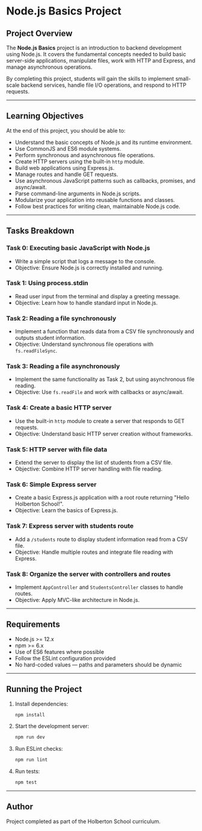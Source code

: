 # Node.js Basics Project

## Project Overview
The **Node.js Basics** project is an introduction to backend development using Node.js. It covers the fundamental concepts needed to build basic server-side applications, manipulate files, work with HTTP and Express, and manage asynchronous operations.

By completing this project, students will gain the skills to implement small-scale backend services, handle file I/O operations, and respond to HTTP requests.

---

## Learning Objectives
At the end of this project, you should be able to:
- Understand the basic concepts of Node.js and its runtime environment.
- Use CommonJS and ES6 module systems.
- Perform synchronous and asynchronous file operations.
- Create HTTP servers using the built-in `http` module.
- Build web applications using Express.js.
- Manage routes and handle GET requests.
- Use asynchronous JavaScript patterns such as callbacks, promises, and async/await.
- Parse command-line arguments in Node.js scripts.
- Modularize your application into reusable functions and classes.
- Follow best practices for writing clean, maintainable Node.js code.

---

## Tasks Breakdown

### **Task 0: Executing basic JavaScript with Node.js**
- Write a simple script that logs a message to the console.
- Objective: Ensure Node.js is correctly installed and running.

### **Task 1: Using process.stdin**
- Read user input from the terminal and display a greeting message.
- Objective: Learn how to handle standard input in Node.js.

### **Task 2: Reading a file synchronously**
- Implement a function that reads data from a CSV file synchronously and outputs student information.
- Objective: Understand synchronous file operations with `fs.readFileSync`.

### **Task 3: Reading a file asynchronously**
- Implement the same functionality as Task 2, but using asynchronous file reading.
- Objective: Use `fs.readFile` and work with callbacks or async/await.

### **Task 4: Create a basic HTTP server**
- Use the built-in `http` module to create a server that responds to GET requests.
- Objective: Understand basic HTTP server creation without frameworks.

### **Task 5: HTTP server with file data**
- Extend the server to display the list of students from a CSV file.
- Objective: Combine HTTP server handling with file reading.

### **Task 6: Simple Express server**
- Create a basic Express.js application with a root route returning "Hello Holberton School!".
- Objective: Learn the basics of Express.js.

### **Task 7: Express server with students route**
- Add a `/students` route to display student information read from a CSV file.
- Objective: Handle multiple routes and integrate file reading with Express.

### **Task 8: Organize the server with controllers and routes**
- Implement `AppController` and `StudentsController` classes to handle routes.
- Objective: Apply MVC-like architecture in Node.js.

---

## Requirements
- Node.js >= 12.x
- npm >= 6.x
- Use of ES6 features where possible
- Follow the ESLint configuration provided
- No hard-coded values — paths and parameters should be dynamic

---

## Running the Project
1. Install dependencies:
   ```bash
   npm install
   ```
2. Start the development server:
   ```bash
   npm run dev
   ```
3. Run ESLint checks:
   ```bash
   npm run lint
   ```
4. Run tests:
   ```bash
   npm test
   ```

---

## Author
Project completed as part of the Holberton School curriculum.
